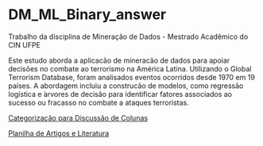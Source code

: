 # DM_ML_Binary_answer
Trabalho da disciplina de Mineração de Dados - Mestrado Acadêmico do CIN UFPE

Este estudo aborda a aplicacão de mineracão de dados para apoiar decisões no combate ao terrorismo na América Latina.
Utilizando o Global Terrorism Database, foram analisados eventos ocorridos desde 1970 em 19 países.
A abordagem incluiu a construcão de modelos, como regressão logística e  ́arvores de decisão
para identificar fatores associados ao sucesso ou fracasso no combate a ataques terroristas.

[Categorização para Discussão de Colunas](https://docs.google.com/document/d/1N_wlQe09FwuMtrLqvffWfsGjZydI7bDjnUkyN1y92N4/edit?usp=sharing)


[Planilha de Artigos e Literatura](https://docs.google.com/spreadsheets/d/1-RdvLGwixrCfm9mDJd3DG8yOw0WFIPZi_hydZfRgOL4/edit?usp=sharing)

